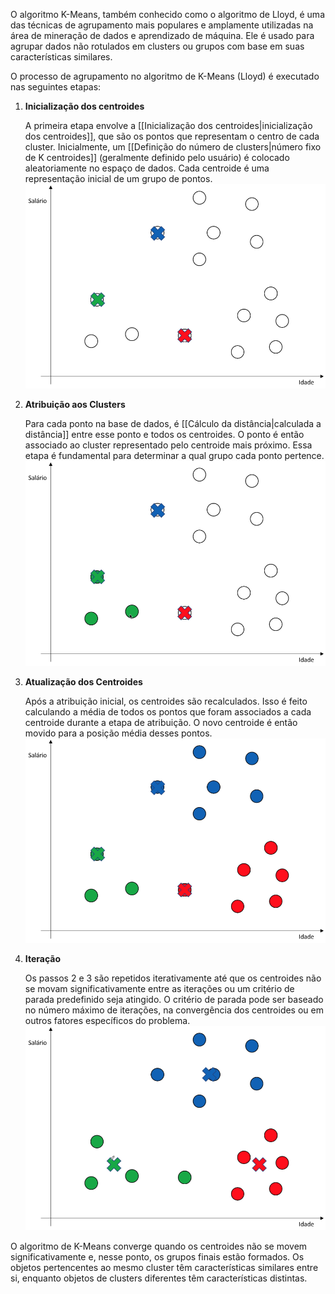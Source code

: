 O algoritmo K-Means, também conhecido como o algoritmo de Lloyd, é uma das técnicas de agrupamento mais populares e amplamente utilizadas na área de mineração de dados e aprendizado de máquina. Ele é usado para agrupar dados não rotulados em clusters ou grupos com base em suas características similares.

O processo de agrupamento no algoritmo de K-Means (Lloyd) é executado nas seguintes etapas:

1. **Inicialização dos centroides**

   A primeira etapa envolve a [[Inicialização dos centroides|inicialização dos centroides]], que são os pontos que representam o centro de cada cluster. Inicialmente, um [[Definição do número de clusters|número fixo de K centroides]] (geralmente definido pelo usuário) é colocado aleatoriamente no espaço de dados. 
   Cada centroide é uma representação inicial de um grupo de pontos.
   ![](./assets/definir-centroides.png)

2. **Atribuição aos Clusters**

   Para cada ponto na base de dados, é [[Cálculo da distância|calculada a distância]] entre esse ponto e todos os centroides. O ponto é então associado ao cluster representado pelo centroide mais próximo. Essa etapa é fundamental para determinar a qual grupo cada ponto pertence.
   ![](./assets/calculo-da-distancia.png)

3. **Atualização dos Centroides**

   Após a atribuição inicial, os centroides são recalculados. Isso é feito calculando a média de todos os pontos que foram associados a cada centroide durante a etapa de atribuição. O novo centroide é então movido para a posição média desses pontos.
   ![](./assets/calcular-media-de-todos-os-pontos.png)

4. **Iteração**

   Os passos 2 e 3 são repetidos iterativamente até que os centroides não se movam significativamente entre as iterações ou um critério de parada predefinido seja atingido. O critério de parada pode ser baseado no número máximo de iterações, na convergência dos centroides ou em outros fatores específicos do problema.
   ![](./assets/melhores-centroides.png)

O algoritmo de K-Means converge quando os centroides não se movem significativamente e, nesse ponto, os grupos finais estão formados. Os objetos pertencentes ao mesmo cluster têm características similares entre si, enquanto objetos de clusters diferentes têm características distintas.

